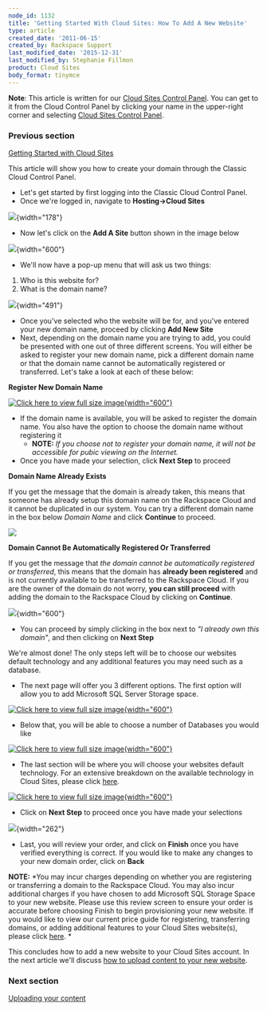 ```yaml
---
node_id: 1132
title: 'Getting Started With Cloud Sites: How To Add A New Website'
type: article
created_date: '2011-06-15'
created_by: Rackspace Support
last_modified_date: '2015-12-31'
last_modified_by: Stephanie Fillmon
product: Cloud Sites
body_format: tinymce
---
```


**Note**: This article is written for our [Cloud Sites Control
Panel](https://manage.rackspacecloud.com/). You can get to it from the
Cloud Control Panel by clicking your name in the upper-right corner and
selecting [Cloud Sites Control
Panel](https://manage.rackspacecloud.com/).

### Previous section

[Getting Started with Cloud
Sites](/howto/cloud-sites)



This article will show you how to create your domain through the Classic
Cloud Control Panel.

-   Let's get started by first logging into the Classic Cloud
    Control Panel.
-   Once we're logged in, navigate to **Hosting-&gt;Cloud Sites**

![](http://c806394.r94.cf2.rackcdn.com/cloudsites.png){width="178"}

-   Now let's click on the **Add A Site** button shown in the image
    below

![](http://c806394.r94.cf2.rackcdn.com/addasite.png){width="600"}

-   We'll now have a pop-up menu that will ask us two things:

1.  Who is this website for?
2.  What is the domain name?

![](http://c806394.r94.cf2.rackcdn.com/namesite.png){width="491"}

-   Once you've selected who the website will be for, and you've entered
    your new domain name, proceed by clicking **Add New Site**
-   Next, depending on the domain name you are trying to add, you could
    be presented with one out of three different screens. You will
    either be asked to register your new domain name, pick a different
    domain name or that the domain name cannot be automatically
    registered or transferred. Let's take a look at each of these
    below:

**Register New Domain Name**

[![](http://c806394.r94.cf2.rackcdn.com/registerdomain.png "Click here to view full size image"){width="600"}](http://c806394.r94.cf2.rackcdn.com/registerdomain.png)

-   If the domain name is available, you will be asked to register the
    domain name. You also have the option to choose the domain name
    without registering it
    -   **NOTE:** *If you choose not to register your domain name, it
        will not be accessible for pubic viewing on the Internet.*
-   Once you have made your selection, click **Next Step** to proceed


**Domain Name Already Exists**

If you get the message that the domain is already taken, this means that
someone has already setup this domain name on the Rackspace Cloud and it
cannot be duplicated in our system. You can try a different domain name
in the box below *Domain Name* and click **Continue** to proceed.

![](http://c806394.r94.cf2.rackcdn.com/usedbyotherclient.png)



**Domain Cannot Be Automatically Registered Or Transferred**

If you get the message that *the domain cannot be automatically
registered or transferred*, this means that the domain has **already
been registered** and is not currently available to be transferred to
the Rackspace Cloud. If you are the owner of the domain do not worry,
**you can still proceed** with adding the domain to the Rackspace Cloud
by clicking on **Continue**.

![](http://c806394.r94.cf2.rackcdn.com/noautotransfer.png){width="600"}

-   You can proceed by simply clicking in the box next to *"I already
    own this domain"*, and then clicking on **Next Step**

We're almost done! The only steps left will be to choose our websites
default technology and any additional features you may need such as a
database.

-   The next page will offer you 3 different options. The first option
    will allow you to add Microsoft SQL Server Storage space.


[![Click here to view full size
image](http://c806394.r94.cf2.rackcdn.com/mssqlserverstorage.png "Click here to view full size image"){width="600"}](http://c806394.r94.cf2.rackcdn.com/mssqlserverstorage.png)

-   Below that, you will be able to choose a number of Databases you
    would like



[![Click here to view full size
image](http://c806394.r94.cf2.rackcdn.com/numberofdatabases.png "Click here to view full size image"){width="600"}](http://c806394.r94.cf2.rackcdn.com/numberofdatabases.png)

-   The last section will be where you will choose your websites
    default technology. For an extensive breakdown on the available
    technology in Cloud Sites, please click
    [here](http://www.rackspace.com/cloud/cloud_hosting_products/sites/technology/).

[![Click here to view full size
image](http://c806394.r94.cf2.rackcdn.com/defaulttechnology.png "Click here to view full size image"){width="600"}](http://c806394.r94.cf2.rackcdn.com/defaulttechnology.png)

-   Click on **Next Step** to proceed once you have made your selections

![](http://c806394.r94.cf2.rackcdn.com/review.png){width="262"}

-   Last, you will review your order, and click on **Finish** once you
    have verified everything is correct. If you would like to make any
    changes to your new domain order, click on **Back**

**NOTE:** *You may incur charges depending on whether you are
registering or transferring a domain to the Rackspace Cloud. You may
also incur additional charges if you have chosen to add Microsoft SQL
Storage Space to your new website. Please use this review screen to
ensure your order is accurate before choosing Finish to begin
provisioning your new website. If you would like to view our current
price guide for registering, transferring domains, or adding additional
features to your Cloud Sites website(s), please click
[here](http://www.rackspace.com/cloud/cloud_hosting_products/sites/pricing/). *

This concludes how to add a new website to your Cloud Sites account. In
the next article we'll discuss [how to upload content to your new
website](/howto/getting-started-with-cloud-sites-uploading-your-content).

### Next section

[Uploading your
content](/howto/getting-started-with-cloud-sites-uploading-your-content)

